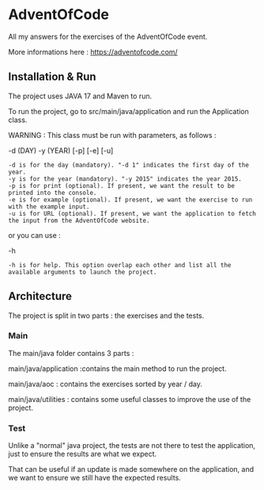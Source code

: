 # AdventOfCode
All my answers for the exercises of the AdventOfCode event.

More informations here : https://adventofcode.com/

## Installation & Run
The project uses JAVA 17 and Maven to run.

To run the project, go to src/main/java/application and run the Application class.

WARNING : This class must be run with parameters, as follows :

-d (DAY) -y (YEAR) [-p] [-e] [-u]

    -d is for the day (mandatory). "-d 1" indicates the first day of the year.
    -y is for the year (mandatory). "-y 2015" indicates the year 2015.
    -p is for print (optional). If present, we want the result to be printed into the console.
    -e is for example (optional). If present, we want the exercise to run with the example input.
    -u is for URL (optional). If present, we want the application to fetch the input from the AdventOfCode website.

or you can use :

-h

    -h is for help. This option overlap each other and list all the available arguments to launch the project.

## Architecture
The project is split in two parts : the exercises and the tests.

### Main
The main/java folder contains 3 parts :

main/java/application :contains the main method to run the project.

main/java/aoc : contains the exercises sorted by year / day.

main/java/utilities : contains some useful classes to improve the use of the project.

### Test

Unlike a "normal" java project, the tests are not there to test the application,
just to ensure the results are what we expect.

That can be useful if an update is made somewhere on the application,
and we want to ensure we still have the expected results.